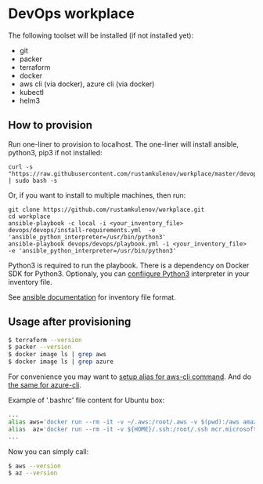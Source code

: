 # DevOps workplace

The following toolset will be installed (if not installed yet):

* git
* packer
* terraform
* docker
* aws cli (via docker), azure cli (via docker)
* kubectl
* helm3

## How to provision

Run one-liner to provision to localhost. The one-liner will install ansible, python3, pip3 if not installed:
```
curl -s "https://raw.githubusercontent.com/rustamkulenov/workplace/master/devops/setup.sh" | sudo bash -s
```
Or, if you want to install to multiple machines, then run:
```
git clone https://github.com/rustamkulenov/workplace.git
cd workplace
ansible-playbook -c local -i <your_inventory_file> devops/devops/install-requirements.yml  -e 'ansible_python_interpreter=/usr/bin/python3'
ansible-playbook devops/devops/playbook.yml -i <your_inventory_file>  -e 'ansible_python_interpreter=/usr/bin/python3'
```

Python3 is required to run the playbook. There is a dependency on Docker SDK for Python3. Optionaly, you can [confiigure Python3](https://docs.ansible.com/ansible/latest/reference_appendices/python_3_support.html) interpreter in your inventory file.

See [ansible documentation](https://docs.ansible.com/ansible/latest/user_guide/intro_inventory.html) for inventory file format.

## Usage after provisioning   

```bash
$ terraform --version
$ packer --version
$ docker image ls | grep aws
$ docker image ls | grep azure
```   
For convenience you may want to [setup alias for aws-cli command](https://docs.aws.amazon.com/cli/latest/userguide/install-cliv2-docker.html). And do [the same for azure-cli](https://docs.microsoft.com/en-us/cli/azure/run-azure-cli-docker).

Example of '.bashrc' file content for Ubuntu box:
```bash
...
alias aws='docker run --rm -it -v ~/.aws:/root/.aws -v $(pwd):/aws amazon/aws-cli'
alias  az='docker run --rm -it -v ${HOME}/.ssh:/root/.ssh mcr.microsoft.com/azure-cli az'
...
```

Now you can simply call:
```bash
$ aws --version
$ az --version
```